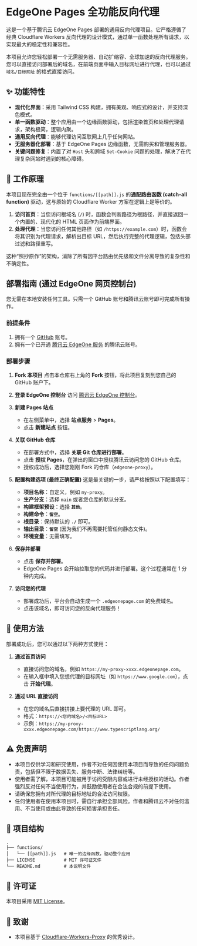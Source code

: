 # EdgeOne Pages 全功能反向代理

这是一个基于腾讯云 EdgeOne Pages 部署的通用反向代理项目。它严格遵循了经典 Cloudflare Workers 反向代理的设计模式，通过单一函数处理所有请求，以实现最大的稳定性和兼容性。

本项目允许您轻松部署一个无需服务器、自动扩缩容、全球加速的反向代理服务。您可以直接访问部署后的域名，在前端页面中输入目标网址进行代理，也可以通过 `域名/目标网址` 的格式直接访问。

## ✨ 功能特性

- **现代化界面**：采用 Tailwind CSS 构建，拥有美观、响应式的设计，并支持深色模式。
- **单一函数驱动**：整个应用由一个边缘函数驱动，包括渲染首页和处理代理请求，架构极简，逻辑内聚。
- **通用反向代理**：能够代理访问互联网上几乎任何网站。
- **无服务器化部署**：基于 EdgeOne Pages 边缘函数，无需购买和管理服务器。
- **关键问题修复**：内置了对 `Host` 头和跨域 `Set-Cookie` 问题的处理，解决了在代理复杂网站时遇到的核心障碍。

## 🚀 工作原理

本项目现在完全由一个位于 `functions/[[path]].js` 的**通配路由函数 (catch-all function)** 驱动，这与原始的 Cloudflare Worker 方案在逻辑上是等价的。

1.  **访问首页**：当您访问根域名 (`/`) 时，函数会判断路径为根路径，并直接返回一个内置的、现代化的 HTML 页面作为前端界面。
2.  **处理代理**：当您访问任何其他路径（如 `/https://example.com`）时，函数会将其识别为代理请求，解析出目标 URL，然后执行完整的代理逻辑，包括头部过滤和路径重写。

这种“照抄原作”的架构，消除了所有因平台路由优先级和文件分离导致的复杂性和不确定性。

## 部署指南 (通过 EdgeOne 网页控制台)

您无需在本地安装任何工具。只需一个 GitHub 账号和腾讯云账号即可完成所有操作。

### 前提条件

1.  拥有一个 [GitHub](https://github.com/) 账号。
2.  拥有一个已开通 [腾讯云 EdgeOne 服务](https://cloud.tencent.com/product/edgeone) 的腾讯云账号。

### 部署步骤

1.  **Fork 本项目**
    点击本仓库右上角的 **Fork** 按钮，将此项目复刻到您自己的 GitHub 账户下。

2.  **登录 EdgeOne 控制台**
    访问 [腾讯云 EdgeOne 控制台](https://console.cloud.tencent.com/edgeone)。

3.  **新建 Pages 站点**
    - 在左侧菜单中，选择 **站点服务** > **Pages**。
    - 点击 **新建站点** 按钮。

4.  **关联 GitHub 仓库**
    - 在部署方式中，选择 **关联 Git 仓库进行部署**。
    - 点击 **授权 Pages**，在弹出的窗口中授权腾讯云访问您的 GitHub 仓库。
    - 授权成功后，选择您刚刚 Fork 的仓库（`edgeone-proxy`）。

5.  **配置构建选项 (最终正确配置)**
    这是最关键的一步，请严格按照以下配置填写：
    - **项目名称**：自定义，例如 `my-proxy`。
    - **生产分支**：选择 `main` 或者您仓库的默认分支。
    - **构建框架预设**：选择 **`其他`**。
    - **构建命令**：**`留空`**。
    - **根目录**：保持默认的 **`./`** 即可。
    - **输出目录**：**`留空`** (因为我们不再需要托管任何静态文件)。
    - **环境变量**：无需填写。

6.  **保存并部署**
    - 点击 **保存并部署**。
    - EdgeOne Pages 会开始拉取您的代码并进行部署。这个过程通常在 1 分钟内完成。

7.  **访问您的代理**
    - 部署成功后，平台会自动生成一个 `.edgeonepage.com` 的免费域名。
    - 点击该域名，即可访问您的反向代理服务！

## 🔧 使用方法

部署成功后，您可以通过以下两种方式使用：

1.  **通过首页访问**
    - 直接访问您的域名，例如 `https://my-proxy-xxxx.edgeonepage.com`。
    - 在输入框中填入您想代理的目标网址（如 `https://www.google.com`），点击 **开始代理**。

2.  **通过 URL 直接访问**
    - 在您的域名后直接拼接上要代理的 URL 即可。
    - 格式：`https://<您的域名>/<目标URL>`
    - 示例：`https://my-proxy-xxxx.edgeonepage.com/https://www.typescriptlang.org/`

## ⚠️ 免责声明

- 本项目仅供学习和研究使用，作者不对任何因使用本项目而导致的任何问题负责，包括但不限于数据丢失、服务中断、法律纠纷等。
- 使用者需了解，本项目可能被用于访问受限内容或进行未经授权的活动。作者强烈反对任何不当使用行为，并鼓励使用者在合法合规的前提下使用。
- 请确保您拥有对所代理的目标地址的合法访问权限。
- 任何使用者在使用本项目时，需自行承担全部风险。作者和腾讯云不对任何滥用、不当使用或由此导致的任何损害承担责任。

## 📁 项目结构

```
.
├── functions/
│   └── [[path]].js   # 唯一的边缘函数，驱动整个应用
├── LICENSE           # MIT 许可证文件
└── README.md         # 本说明文件
```

## 📄 许可证

本项目采用 [MIT License](./LICENSE)。

## 🙏 致谢

- 本项目基于 [Cloudflare-Workers-Proxy](https://github.com/ymyuuu/Cloudflare-Workers-Proxy) 的优秀设计。